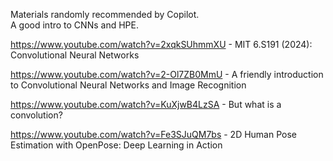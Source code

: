 Materials randomly recommended by Copilot.  
A good intro to CNNs and HPE.  
  
https://www.youtube.com/watch?v=2xqkSUhmmXU - MIT 6.S191 (2024): Convolutional Neural Networks  
  
https://www.youtube.com/watch?v=2-Ol7ZB0MmU - A friendly introduction to Convolutional Neural Networks and Image Recognition  
  
https://www.youtube.com/watch?v=KuXjwB4LzSA - But what is a convolution?  
  
https://www.youtube.com/watch?v=Fe3SJuQM7bs -  2D Human Pose Estimation with OpenPose: Deep Learning in Action  
  
